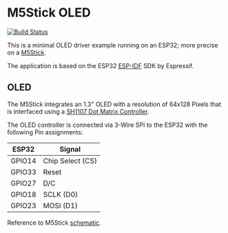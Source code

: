 # M5Stick OLED

[![Build Status](http://ci.jonasheim.de/buildStatus/icon?job=M5Stick_OLED)](http://ci.jonasheim.de/job/M5Stick_OLED)

This is a minimal OLED driver example running on an ESP32; more precise on a [M5Stick](https://docs.m5stack.com/#/en/core/m5stick).

The application is based on the ESP32 [ESP-IDF](https://github.com/espressif/esp-idf) SDK by Espressif.

## OLED
The M5Stick integrates an 1.3" OLED with a resolution of 64x128 Pixels that is interfaced using a [SH1107 Dot Matrix Controller](https://www.displayfuture.com/Display/datasheet/controller/SH1107.pdf).

The OLED controller is connected via 3-Wire SPI to the ESP32 with the following Pin assignments:

| ESP32 | Signal |
| ----------- | ----------- |
| GPIO14 | Chip Select (CS) |
| GPIO33 | Reset | 
| GPIO27 | D/C | 
| GPIO18 | SCLK (D0) | 
| GPIO23 | MOSI (D1) | 


Reference to M5Stick [schematic](https://github.com/m5stack/M5-Schematic/blob/master/Core/m5stick/EspCore.pdf).
